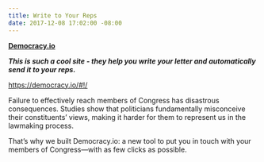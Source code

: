 ```yaml
---
title: Write to Your Reps
date: 2017-12-08 17:02:00 -08:00
---
```


[**Democracy.io**](https://democracy.io/#!/)

***This is such a cool site - they help you write your letter and automatically send it to your reps.***

https://democracy.io/#!/

Failure to effectively reach members of Congress has disastrous consequences. Studies show that politicians fundamentally misconceive their constituents’ views, making it harder for them to represent us in the lawmaking process.

That’s why we built Democracy.io: a new tool to put you in touch with your members of Congress—with as few clicks as possible.